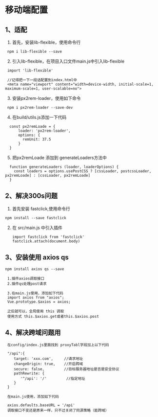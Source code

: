 # 移动端配置
## 1、适配
1. 首先，安装lib-flexible，使用命令行
```
 npm i lib-flexible --save
```
2. 引入lib-flexible，在项目入口文件main.js中引入lib-flexible
```
 import 'lib-flexible'

 //记得把一下一段话配置到index.html中
 <meta name="viewport" content="width=device-width, initial-scale=1, maximum-scale=1, user-scalable=no">
```
3. 安装px2rem-loader，使用如下命令
```
 npm i px2rem-loader --save-dev
```
4. 在build/utils.js添加一下代码
```
  const px2remLoade = {
      loader: 'px2rem-loader',
      options: {
        remUnit: 37.5
      }
  }
```
5. 把px2remLoade 添加到 generateLoaders方法中

```
  function generateLoaders (loader, loaderOptions) {
    const loaders = options.usePostCSS ? [cssLoader, postcssLoader, px2remLoade] : [cssLoader, px2remLoade]
  }
```
## 2、解决300s问题
1. 首先安装 fastclick,使用命令行
```
npm install --save fastclick
```
2. 在 src/main.js 中引入插件
   ```
   import fastclick from 'fastclick'
   fastclick.attach(document.body)
   ```

## 3、安装使用 axios  qs
```
npm install axios qs --save

 1.插件axios调取接口
 2.插件qs处理post请求

 3.在main.js使用，添加如下代码
 import axios from "axios";
 Vue.prototype.$axios = axios;

 之后就可以，全局使用 this 调取
 使用方式 this.$axios.get或者this.$axios.post
```
## 4、解决跨域问题用
```
 在config/index.js里面找到 proxyTabl字段加上以下代码

 "/api":{
    target: 'xxx.com',     //请求地址
    changeOrigin: true,    //开启跨域
    secure: false,         //目标服务器地址是否是安全协议
    pathRewrite: {
       '^/api': '/'         //指定地址
    }
 }

 在main.js使用，添加如下代码

 axios.defaults.baseURL = '/api'
 调取接口不变还是原来一样，只不过关闭了同源策略（能跨域）

```

